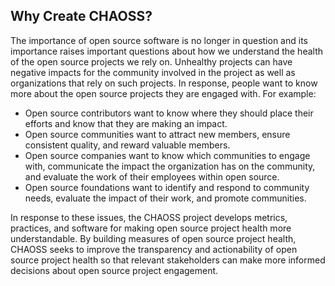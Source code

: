 
## Why Create CHAOSS?

The importance of open source software is no longer in question and its importance raises important questions about how we understand the health of the open source projects we rely on. Unhealthy projects can have negative impacts for the community involved in the project as well as organizations that rely on such projects. In response, people want to know more about the open source projects they are engaged with. For example: 

- Open source contributors want to know where they should place their efforts and know that they are making an impact. 
- Open source communities want to attract new members, ensure consistent quality, and reward valuable members. 
- Open source companies want to know which communities to engage with, communicate the impact the organization has on the community, and evaluate the work of their employees within open source. 
- Open source foundations want to identify and respond to community needs, evaluate the impact of their work, and promote communities.

In response to these issues, the CHAOSS project develops metrics, practices, and software for making open source project health more understandable. By building measures of open source project health, CHAOSS seeks to improve the transparency and actionability of open source project health so that relevant stakeholders can make more informed decisions about open source project engagement.
